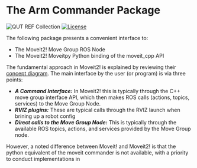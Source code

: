 # The Arm Commander Package
![QUT REF Collection](https://badgen.net/badge/collections/QUT%20REF-RAS?icon=github) [![License](https://img.shields.io/badge/License-BSD_3--Clause-blue.svg)](https://opensource.org/licenses/BSD-3-Clause)

The following package presents a convenient interface to:
- The Moveit2! Move Group ROS Node
- The Moveit2! Moveitpy Python binding of the moveit_cpp API

The fundamental approach in Moveit2! is explained by reviewing their [concept diagram](https://moveit.picknik.ai/main/doc/concepts/concepts.html). The main interface by the user (or program) is via three points:
- ***A Command Interface:*** In Moveit2! this is typically through the C++ move group interface API, which then makes ROS calls (actions, topics, services) to the Move Group Node.
- ***RVIZ plugins:*** These are typical calls through the RVIZ launch when brining up a robot config
- ***Direct calls to the Move Group Node:*** This is typically through the available ROS topics, actions, and services provided by the Move Group node. 

However, a noted difference between Moveit! and Moveit2! is that the python equivalent of the moveit commander is not available, with a priority to conduct implementations in 